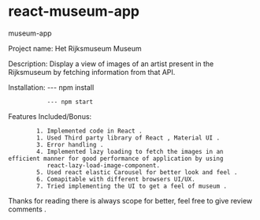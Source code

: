 # react-museum-app
museum-app

Project name:   Het Rijksmuseum Museum

Description:    Display a view of images of an artist present in the Rijksmuseum  by fetching information from that API.

Installation: 
               --- npm install
               
               --- npm start 
               
Features Included/Bonus:

            1. Implemented code in React .
            1. Used Third party library of React , Material UI .
            3. Error handling .
            4. Implemented lazy loading to fetch the images in an efficient manner for good performance of application by using 
               react-lazy-load-image-component.
            5. Used react elastic Carousel for better look and feel .
            6. Comapitable with different browsers UI/UX.
            7. Tried implementing the UI to get a feel of museum .
            
Thanks for reading there is always scope for better, feel free to give review comments .            



